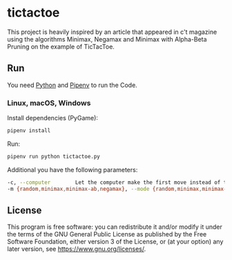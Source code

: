 # tictactoe

This project is heavily inspired by an article that appeared in c't magazine using the algorithms Minimax, Negamax and Minimax with Alpha-Beta Pruning on the example of TicTacToe.

## Run

You need [Python](https://www.python.org/downloads/) and [Pipenv](https://pipenv.pypa.io/en/latest/installation.html) to run the Code.

### Linux, macOS, Windows

Install dependencies (PyGame):

```bash
pipenv install
```

Run:

```bash
pipenv run python tictactoe.py
```

Additional you have the following parameters:

```bash
-c, --computer        Let the computer make the first move instead of the player.
-m {random,minimax,minimax-ab,negamax}, --mode {random,minimax,minimax-ab,negamax} Select the algorithm the computer will use to make moves.
```

## License

This program is free software: you can redistribute it and/or modify it under the terms of the GNU General Public License as published by the Free Software Foundation, either version 3 of the License, or (at your option) any later version, see <https://www.gnu.org/licenses/>.
